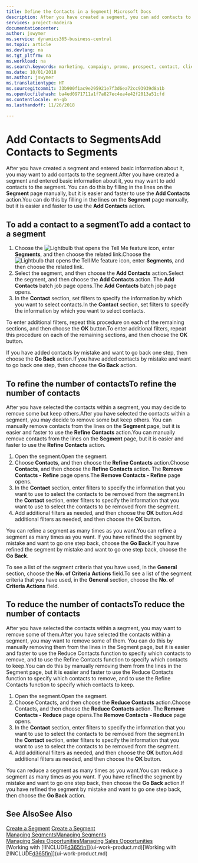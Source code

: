 ```yaml
---
title: Define the Contacts in a Segment| Microsoft Docs
description: After you have created a segment, you can add contacts to the segment, for example, as part of a marketing campaign targeting particular customers or clients.
services: project-madeira
documentationcenter: 
author: jswymer
ms.service: dynamics365-business-central
ms.topic: article
ms.devlang: na
ms.tgt_pltfrm: na
ms.workload: na
ms.search.keywords: marketing, campaign, promo, prospect, contact, client, customer
ms.date: 10/01/2018
ms.author: jswymer
ms.translationtype: HT
ms.sourcegitcommit: 33b900f1ac9e295921e7f3d6ea72cc93939d8a1b
ms.openlocfilehash: ba4ed0971711a1f7a827ec4ea4e42f2013a51cfd
ms.contentlocale: en-gb
ms.lasthandoff: 11/26/2018

---
```

# <a name="add-contacts-to-segments"></a><span data-ttu-id="69e33-103">Add Contacts to Segments</span><span class="sxs-lookup"><span data-stu-id="69e33-103">Add Contacts to Segments</span></span>
<span data-ttu-id="69e33-104">After you have created a segment and entered basic information about it, you may want to add contacts to the segment.</span><span class="sxs-lookup"><span data-stu-id="69e33-104">After you have created a segment and entered basic information about it, you may want to add contacts to the segment.</span></span> <span data-ttu-id="69e33-105">You can do this by filling in the lines on the **Segment** page manually, but it is easier and faster to use the **Add Contacts** action.</span><span class="sxs-lookup"><span data-stu-id="69e33-105">You can do this by filling in the lines on the **Segment** page manually, but it is easier and faster to use the **Add Contacts** action.</span></span>

## <a name="to-add-a-contact-to-a-segment"></a><span data-ttu-id="69e33-106">To add a contact to a segment</span><span class="sxs-lookup"><span data-stu-id="69e33-106">To add a contact to a segment</span></span>
1. <span data-ttu-id="69e33-107">Choose the ![Lightbulb that opens the Tell Me feature](media/ui-search/search_small.png "Tell me what you want to do") icon, enter **Segments**, and then choose the related link.</span><span class="sxs-lookup"><span data-stu-id="69e33-107">Choose the ![Lightbulb that opens the Tell Me feature](media/ui-search/search_small.png "Tell me what you want to do") icon, enter **Segments**, and then choose the related link.</span></span>  
2. <span data-ttu-id="69e33-108">Select the segment, and then choose the **Add Contacts** action.</span><span class="sxs-lookup"><span data-stu-id="69e33-108">Select the segment, and then choose the **Add Contacts** action.</span></span> <span data-ttu-id="69e33-109">The **Add Contacts** batch job page opens.</span><span class="sxs-lookup"><span data-stu-id="69e33-109">The **Add Contacts** batch job page opens.</span></span>
3. <span data-ttu-id="69e33-110">In the **Contact** section, set filters to specify the information by which you want to select contacts.</span><span class="sxs-lookup"><span data-stu-id="69e33-110">In the **Contact** section, set filters to specify the information by which you want to select contacts.</span></span>

<span data-ttu-id="69e33-111">To enter additional filters, repeat this procedure on each of the remaining sections, and then choose the **OK** button.</span><span class="sxs-lookup"><span data-stu-id="69e33-111">To enter additional filters, repeat this procedure on each of the remaining sections, and then choose the **OK** button.</span></span>

<span data-ttu-id="69e33-112">If you have added contacts by mistake and want to go back one step, then choose the **Go Back** action.</span><span class="sxs-lookup"><span data-stu-id="69e33-112">If you have added contacts by mistake and want to go back one step, then choose the **Go Back** action.</span></span>

## <a name="to-refine-the-number-of-contacts"></a><span data-ttu-id="69e33-113">To refine the number of contacts</span><span class="sxs-lookup"><span data-stu-id="69e33-113">To refine the number of contacts</span></span>
<span data-ttu-id="69e33-114">After you have selected the contacts within a segment, you may decide to remove some but keep others.</span><span class="sxs-lookup"><span data-stu-id="69e33-114">After you have selected the contacts within a segment, you may decide to remove some but keep others.</span></span> <span data-ttu-id="69e33-115">You can manually remove contacts from the lines on the **Segment** page, but it is easier and faster to use the **Refine Contacts** action.</span><span class="sxs-lookup"><span data-stu-id="69e33-115">You can manually remove contacts from the lines on the **Segment** page, but it is easier and faster to use the **Refine Contacts** action.</span></span>

1. <span data-ttu-id="69e33-116">Open the segment.</span><span class="sxs-lookup"><span data-stu-id="69e33-116">Open the segment.</span></span>
2. <span data-ttu-id="69e33-117">Choose **Contacts**, and then choose the **Refine Contacts** action.</span><span class="sxs-lookup"><span data-stu-id="69e33-117">Choose **Contacts**, and then choose the **Refine Contacts** action.</span></span> <span data-ttu-id="69e33-118">The **Remove Contacts - Refine** page opens.</span><span class="sxs-lookup"><span data-stu-id="69e33-118">The **Remove Contacts - Refine** page opens.</span></span>
3. <span data-ttu-id="69e33-119">In the **Contact** section, enter filters to specify the information that you want to use to select the contacts to be removed from the segment.</span><span class="sxs-lookup"><span data-stu-id="69e33-119">In the **Contact** section, enter filters to specify the information that you want to use to select the contacts to be removed from the segment.</span></span>
4. <span data-ttu-id="69e33-120">Add additional filters as needed, and then choose the **OK** button.</span><span class="sxs-lookup"><span data-stu-id="69e33-120">Add additional filters as needed, and then choose the **OK** button.</span></span>

<span data-ttu-id="69e33-121">You can refine a segment as many times as you want.</span><span class="sxs-lookup"><span data-stu-id="69e33-121">You can refine a segment as many times as you want.</span></span> <span data-ttu-id="69e33-122">If you have refined the segment by mistake and want to go one step back, choose the **Go Back**.</span><span class="sxs-lookup"><span data-stu-id="69e33-122">If you have refined the segment by mistake and want to go one step back, choose the **Go Back**.</span></span>

<span data-ttu-id="69e33-123">To see a list of the segment criteria that you have used, in the **General** section, choose the **No. of Criteria Actions** field.</span><span class="sxs-lookup"><span data-stu-id="69e33-123">To see a list of the segment criteria that you have used, in the **General** section, choose the **No. of Criteria Actions** field.</span></span>

## <a name="to-reduce-the-number-of-contacts"></a><span data-ttu-id="69e33-124">To reduce the number of contacts</span><span class="sxs-lookup"><span data-stu-id="69e33-124">To reduce the number of contacts</span></span>
<span data-ttu-id="69e33-125">After you have selected the contacts within a segment, you may want to remove some of them.</span><span class="sxs-lookup"><span data-stu-id="69e33-125">After you have selected the contacts within a segment, you may want to remove some of them.</span></span> <span data-ttu-id="69e33-126">You can do this by manually removing them from the lines in the Segment page, but it is easier and faster to use the Reduce Contacts function to specify which contacts to remove, and to use the Refine Contacts function to specify which contacts to keep.</span><span class="sxs-lookup"><span data-stu-id="69e33-126">You can do this by manually removing them from the lines in the Segment page, but it is easier and faster to use the Reduce Contacts function to specify which contacts to remove, and to use the Refine Contacts function to specify which contacts to keep.</span></span>

1. <span data-ttu-id="69e33-127">Open the segment.</span><span class="sxs-lookup"><span data-stu-id="69e33-127">Open the segment.</span></span>
2. <span data-ttu-id="69e33-128">Choose Contacts, and then choose the **Reduce Contacts** action.</span><span class="sxs-lookup"><span data-stu-id="69e33-128">Choose Contacts, and then choose the **Reduce Contacts** action.</span></span> <span data-ttu-id="69e33-129">The **Remove Contacts - Reduce** page opens.</span><span class="sxs-lookup"><span data-stu-id="69e33-129">The **Remove Contacts - Reduce** page opens.</span></span>
3. <span data-ttu-id="69e33-130">In the **Contact** section, enter filters to specify the information that you want to use to select the contacts to be removed from the segment.</span><span class="sxs-lookup"><span data-stu-id="69e33-130">In the **Contact** section, enter filters to specify the information that you want to use to select the contacts to be removed from the segment.</span></span>
4. <span data-ttu-id="69e33-131">Add additional filters as needed, and then choose the **OK** button.</span><span class="sxs-lookup"><span data-stu-id="69e33-131">Add additional filters as needed, and then choose the **OK** button.</span></span>

<span data-ttu-id="69e33-132">You can reduce a segment as many times as you want.</span><span class="sxs-lookup"><span data-stu-id="69e33-132">You can reduce a segment as many times as you want.</span></span> <span data-ttu-id="69e33-133">If you have refined the segment by mistake and want to go one step back, then choose the **Go Back** action.</span><span class="sxs-lookup"><span data-stu-id="69e33-133">If you have refined the segment by mistake and want to go one step back, then choose the **Go Back** action.</span></span>

## <a name="see-also"></a><span data-ttu-id="69e33-134">See Also</span><span class="sxs-lookup"><span data-stu-id="69e33-134">See Also</span></span>
<span data-ttu-id="69e33-135">[Create a Segment](marketing-how-create-segment.md) </span><span class="sxs-lookup"><span data-stu-id="69e33-135">[Create a Segment](marketing-how-create-segment.md) </span></span>  
[<span data-ttu-id="69e33-136">Managing Segments</span><span class="sxs-lookup"><span data-stu-id="69e33-136">Managing Segments</span></span>](marketing-segments.md)  
[<span data-ttu-id="69e33-137">Managing Sales Opportunities</span><span class="sxs-lookup"><span data-stu-id="69e33-137">Managing Sales Opportunities</span></span>](marketing-manage-sales-opportunities.md)  
<span data-ttu-id="69e33-138">[Working with [!INCLUDE[d365fin](includes/d365fin_md.md)]](ui-work-product.md)</span><span class="sxs-lookup"><span data-stu-id="69e33-138">[Working with [!INCLUDE[d365fin](includes/d365fin_md.md)]](ui-work-product.md)</span></span>  

